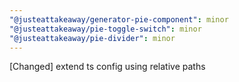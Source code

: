```yaml
---
"@justeattakeaway/generator-pie-component": minor
"@justeattakeaway/pie-toggle-switch": minor
"@justeattakeaway/pie-divider": minor
---
```


[Changed] extend ts config using relative paths
